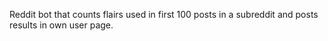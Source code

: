 Reddit bot that counts flairs used in first 100 posts in a subreddit and posts results in own user page.
